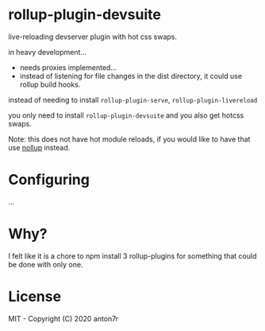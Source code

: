 # rollup-plugin-devsuite
live-reloading devserver plugin with hot css swaps.

in heavy development...
- needs proxies implemented...
- instead of listening for file changes in the dist directory, it could use rollup build hooks.

instead of needing to install `rollup-plugin-serve`, `rollup-plugin-livereload`

you only need to install `rollup-plugin-devsuite` and you also get hotcss swaps.

Note: this does not have hot module reloads, if you would like to have that use [nollup](https://github.com/PepsRyuu/nollup) instead.

# Configuring

...

# Why?

I felt like it is a chore to npm install 3 rollup-plugins for something that could be done with only one.

# License

MIT - Copyright (C) 2020 anton7r
